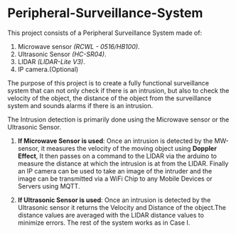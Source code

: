 # Peripheral-Surveillance-System

This project consists of a Peripheral Surveillance System made of:
1. Microwave sensor _(RCWL - 0516/HB100)_.
2. Ultrasonic Sensor _(HC-SR04)_.
2. LIDAR _(LIDAR-Lite V3)_. 
4. IP camera.(Optional)

The purpose of this project is to create a fully functional surveillance system that can not only check if there is an intrusion,
but also to check the velocity of the object, the distance of the object from the surveillance system and sounds alarms if there is an intrusion.

The Intrusion detection is primarily done using the Microwave sensor or the Ultrasonic Sensor. 
1. __If Microwave Sensor is used__:
Once an intrusion is detected by the MW-sensor, it measures the velocity of the moving object using **Doppler Effect**, It then passes on a command to the LIDAR via the arduino to measure the distance at which the intrusion is at from the LIDAR. Finally an IP camera can be used to take an image of the intruder and the image can be transmitted via a WiFi Chip to any Mobile Devices or Servers using MQTT.

2. __If Ultrasonic Sensor is used__:
Once an intrusion is detected by the Ultrasonic sensor it returns the Velocity and Distance of the object.The distance values are averaged with the LIDAR distance values to minimize errors. The rest of the system works as in Case I.

